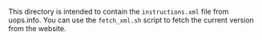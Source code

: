 This directory is intended to contain the `instructions.xml` file from uops.info. You can use the `fetch_xml.sh` script to fetch the current version from the website.
